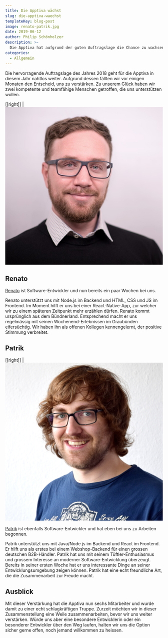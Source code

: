 ```yaml
---
title: Die Apptiva wächst
slug: die-apptiva-waechst
templateKey: blog-post
image: renato-patrik.jpg
date: 2019-06-12
author: Philip Schönholzer
description: >-
  Die Apptiva hat aufgrund der guten Auftragslage die Chance zu wachsen. Mit Renato und Patrik freuen wir uns, zwei "Neue" bei uns im Team begrüssen zu dürfen.
categories:
  - Allgemein
---
```


Die hervorragende Auftragslage des Jahres 2018 geht für die Apptiva in diesem Jahr nahtlos weiter. Aufgrund dessen fällten wir vor einigen Monaten den Entscheid, uns zu verstärken. Zu unserem Glück haben wir zwei kompetente und teamfähige Menschen getroffen, die uns unterstützen wollen.

[[right]]
|![Renato Wasescha](../../data/employees/images/renato-wasescha.jpg)

## Renato

[Renato](/renato-wasescha) ist Software-Entwickler und nun bereits ein paar Wochen bei uns.

Renato unterstützt uns mit Node.js im Backend und HTML, CSS und JS im Frontend. Im Moment hilft er uns bei einer React-Native-App, zur welcher wir zu einem späteren Zeitpunkt mehr erzählen dürfen. Renato kommt ursprünglich aus dem Bündnerland. Entsprechend macht er uns regelmässig mit seinen Wochenend-Erlebnissen im Graubünden eifersüchtig. Wir haben ihn als offenen Kollegen kennengelernt, der positive Stimmung verbreitet.

## Patrik

[[right]]
|![Patrik Stutz](../../data/employees/images/patrik-stutz.jpg)

[Patrik](/patrik-stutz) ist ebenfalls Software-Entwickler und hat eben bei uns zu Arbeiten begonnen.

Patrik unterstützt uns mit Java/Node.js im Backend und React im Frontend. Er hilft uns als erstes bei einem Webshop-Backend für einen grossen deutschen B2B-Händler. Patrik hat uns mit seinem Tüftler-Enthusiasmus und grossem Interesse an moderner Software-Entwicklung überzeugt. Bereits in seiner ersten Woche hat er uns interessante Dinge an seiner Entwicklungsumgebung zeigen können. Patrik hat eine echt freundliche Art, die die Zusammenarbeit zur Freude macht.

## Ausblick

Mit dieser Verstärkung hat die Apptiva nun sechs Mitarbeiter und wurde damit zu einer echt schlagkräftigen Truppe. Zurzeit möchten wir in dieser Zusammenstellung eine Weile zusammenarbeiten, bevor wir uns weiter verstärken. Würde uns aber eine besondere Entwicklerin oder ein besonderer Entwickler über den Weg laufen, halten wir uns die Option sicher gerne offen, noch jemand willkommen zu heissen.
